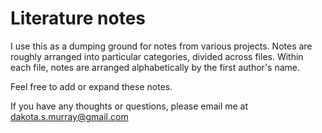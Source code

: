 # Literature notes

I use this as a dumping ground for notes from various projects. Notes are roughly arranged into particular categories, divided across files. Within each file, notes are arranged alphabetically by the first author's name. 

Feel free to add or expand these notes. 

If you have any thoughts or questions, please email me at dakota.s.murray@gmail.com


